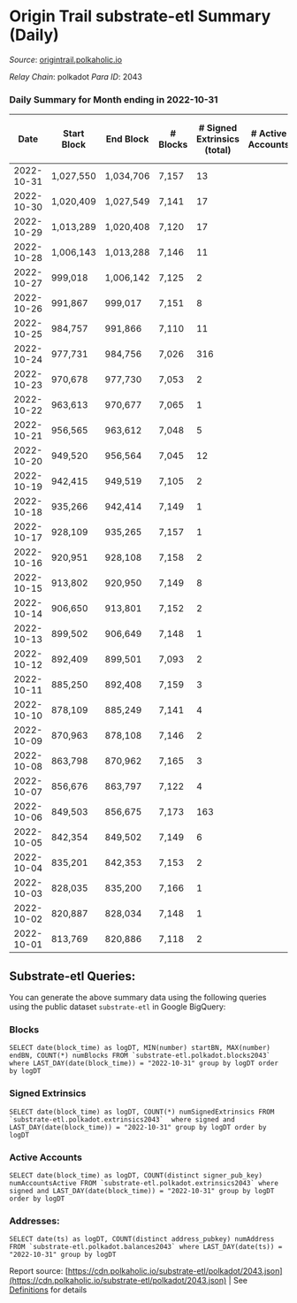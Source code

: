 # Origin Trail substrate-etl Summary (Daily)

_Source_: [origintrail.polkaholic.io](https://origintrail.polkaholic.io)

*Relay Chain*: polkadot
*Para ID*: 2043



### Daily Summary for Month ending in 2022-10-31


| Date | Start Block | End Block | # Blocks | # Signed Extrinsics (total) | # Active Accounts | # Passive | # New | # Addresses with Balances | # Events | # Transfers | # XCM Transfers In | # XCM Transfers Out |
| ---- | ----------- | --------- | -------- | --------------------------- | ----------------- | --------- | ----- | ------------------------- | -------- | ----------- | ------------------ | ------------------- |
| 2022-10-31 | 1,027,550 | 1,034,706 | 7,157  | 13 |  |  |  | 3,188 | 14,736 | 301  |   |   |
| 2022-10-30 | 1,020,409 | 1,027,549 | 7,141  | 17 |  |  |  |  | 14,780 | 344  |   |   |
| 2022-10-29 | 1,013,289 | 1,020,408 | 7,120  | 17 |  |  |  |  | 14,819 | 426  |   |   |
| 2022-10-28 | 1,006,143 | 1,013,288 | 7,146  | 11 |  |  |  |  | 14,649 | 252  |   |   |
| 2022-10-27 | 999,018 | 1,006,142 | 7,125  | 2 |  |  |  |  | 14,329 | 58  |   |   |
| 2022-10-26 | 991,867 | 999,017 | 7,151  | 8 |  |  |  |  | 14,603 | 221  |   |   |
| 2022-10-25 | 984,757 | 991,866 | 7,110  | 11 |  |  |  |  | 14,562 | 242  |   |   |
| 2022-10-24 | 977,731 | 984,756 | 7,026  | 316 |  |  |  |  | 17,486 | 495  |   |   |
| 2022-10-23 | 970,678 | 977,730 | 7,053  | 2 |  |  |  |  | 14,186 | 58  |   |   |
| 2022-10-22 | 963,613 | 970,677 | 7,065  | 1 |  |  |  |  | 14,171 | 29  |   |   |
| 2022-10-21 | 956,565 | 963,612 | 7,048  | 5 |  |  |  |  | 14,291 | 146  |   |   |
| 2022-10-20 | 949,520 | 956,564 | 7,045  | 12 |  |  |  |  | 14,466 | 269  |   |   |
| 2022-10-19 | 942,415 | 949,519 | 7,105  | 2 |  |  |  |  | 14,291 | 59  |   |   |
| 2022-10-18 | 935,266 | 942,414 | 7,149  | 1 |  |  |  |  | 14,340 | 29  |   |   |
| 2022-10-17 | 928,109 | 935,265 | 7,157  | 1 |  |  |  |  | 14,356 | 29  |   |   |
| 2022-10-16 | 920,951 | 928,108 | 7,158  | 2 |  |  |  |  | 14,395 | 58  |   |   |
| 2022-10-15 | 913,802 | 920,950 | 7,149  | 8 |  |  |  |  | 14,551 | 178  |   |   |
| 2022-10-14 | 906,650 | 913,801 | 7,152  | 2 |  |  |  |  | 14,385 | 59  |   |   |
| 2022-10-13 | 899,502 | 906,649 | 7,148  | 1 |  |  |  |  | 14,338 | 29  |   |   |
| 2022-10-12 | 892,409 | 899,501 | 7,093  | 2 |  |  |  |  | 14,266 | 58  |   |   |
| 2022-10-11 | 885,250 | 892,408 | 7,159  | 3 |  |  |  |  | 14,436 | 87  |   |   |
| 2022-10-10 | 878,109 | 885,249 | 7,141  | 4 |  |  |  |  | 14,410 | 88  |   |   |
| 2022-10-09 | 870,963 | 878,108 | 7,146  | 2 |  |  |  |  | 14,373 | 59  |   |   |
| 2022-10-08 | 863,798 | 870,962 | 7,165  | 3 |  |  |  |  | 14,451 | 87  |   |   |
| 2022-10-07 | 856,676 | 863,797 | 7,122  | 4 |  |  |  |  | 14,377 | 93  |   |   |
| 2022-10-06 | 849,503 | 856,675 | 7,173  | 163 |  |  |  |  | 16,225 | 356  |   |   |
| 2022-10-05 | 842,354 | 849,502 | 7,149  | 6 |  |  |  |  | 14,508 | 152  |   |   |
| 2022-10-04 | 835,201 | 842,353 | 7,153  | 2 |  |  |  |  | 14,385 | 58  |   |   |
| 2022-10-03 | 828,035 | 835,200 | 7,166  | 1 |  |  |  |  | 14,374 | 29  |   |   |
| 2022-10-02 | 820,887 | 828,034 | 7,148  | 1 |  |  |  |  | 14,338 | 29  |   |   |
| 2022-10-01 | 813,769 | 820,886 | 7,118  | 2 |  |  |  |  | 14,308 | 50  |   |   |

## Substrate-etl Queries:
You can generate the above summary data using the following queries using the public dataset `substrate-etl` in Google BigQuery:


### Blocks
```
SELECT date(block_time) as logDT, MIN(number) startBN, MAX(number) endBN, COUNT(*) numBlocks FROM `substrate-etl.polkadot.blocks2043`  where LAST_DAY(date(block_time)) = "2022-10-31" group by logDT order by logDT
```


### Signed Extrinsics
```
SELECT date(block_time) as logDT, COUNT(*) numSignedExtrinsics FROM `substrate-etl.polkadot.extrinsics2043`  where signed and LAST_DAY(date(block_time)) = "2022-10-31" group by logDT order by logDT
```


### Active Accounts
```
SELECT date(block_time) as logDT, COUNT(distinct signer_pub_key) numAccountsActive FROM `substrate-etl.polkadot.extrinsics2043` where signed and LAST_DAY(date(block_time)) = "2022-10-31" group by logDT order by logDT
```


### Addresses:
```
SELECT date(ts) as logDT, COUNT(distinct address_pubkey) numAddress FROM `substrate-etl.polkadot.balances2043` where LAST_DAY(date(ts)) = "2022-10-31" group by logDT
```



Report source: [https://cdn.polkaholic.io/substrate-etl/polkadot/2043.json](https://cdn.polkaholic.io/substrate-etl/polkadot/2043.json) | See [Definitions](/DEFINITIONS.md) for details
